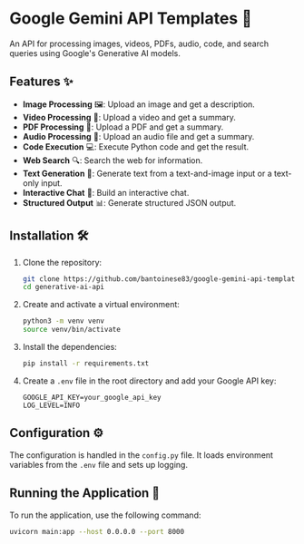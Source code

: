 # Google Gemini API Templates 🌟

An API for processing images, videos, PDFs, audio, code, and search queries using Google's Generative AI models.

## Features ✨

- **Image Processing** 🖼️: Upload an image and get a description.
- **Video Processing** 🎥: Upload a video and get a summary.
- **PDF Processing** 📄: Upload a PDF and get a summary.
- **Audio Processing** 🎵: Upload an audio file and get a summary.
- **Code Execution** 💻: Execute Python code and get the result.
- **Web Search** 🔍: Search the web for information.
- **Text Generation** 📝: Generate text from a text-and-image input or a text-only input.
- **Interactive Chat** 💬: Build an interactive chat.
- **Structured Output** 📊: Generate structured JSON output.

## Installation 🛠️

1. Clone the repository:
    ```sh
    git clone https://github.com/bantoinese83/google-gemini-api-templates.git
    cd generative-ai-api
    ```

2. Create and activate a virtual environment:
    ```sh
    python3 -m venv venv
    source venv/bin/activate
    ```

3. Install the dependencies:
    ```sh
    pip install -r requirements.txt
    ```

4. Create a `.env` file in the root directory and add your Google API key:
    ```dotenv
    GOOGLE_API_KEY=your_google_api_key
    LOG_LEVEL=INFO
    ```

## Configuration ⚙️

The configuration is handled in the `config.py` file. It loads environment variables from the `.env` file and sets up logging.

## Running the Application 🚀

To run the application, use the following command:
```sh
uvicorn main:app --host 0.0.0.0 --port 8000